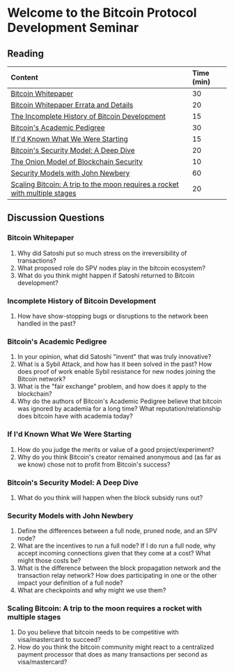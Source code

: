 # Welcome to the Bitcoin Protocol Development Seminar

## Reading

| Content | Time \(min\) |
| :--- | :--- |
| [Bitcoin Whitepaper](https://chaincode.com/bitcoin.pdf) | 30 |
| [Bitcoin Whitepaper Errata and Details](https://gist.github.com/harding/dabea3d83c695e6b937bf090eddf2bb3) | 20 |
| [The Incomplete History of Bitcoin Development](https://b10c.me/blog/004-the-incomplete-history-of-bitcoin-development/) | 15 |
| [Bitcoin's Academic Pedigree](https://queue.acm.org/detail.cfm?id=3136559) | 30 |
| [If I'd Known What We Were Starting](https://www.linkedin.com/pulse/id-known-what-we-were-starting-ray-dillinger/) | 15 |
| [Bitcoin's Security Model: A Deep Dive](https://www.coindesk.com/bitcoins-security-model-deep-dive) | 20 |
| [The Onion Model of Blockchain Security](https://insights.deribit.com/market-research/the-onion-model-of-blockchain-security-part-1/) | 10 |
| [Security Models with John Newbery](https://btctranscripts.com/chaincode-labs/chaincode-residency/2019-06-17-john-newbery-security-models/) | 60 |
| [Scaling Bitcoin: A trip to the moon requires a rocket with multiple stages](https://www.reddit.com/r/Bitcoin/comments/438hx0/a_trip_to_the_moon_requires_a_rocket_with/) | 20 |

## Discussion Questions

### Bitcoin Whitepaper

1. Why did Satoshi put so much stress on the irreversibility of transactions?
2. What proposed role do SPV nodes play in the bitcoin ecosystem?
3. What do you think might happen if Satoshi returned to Bitcoin development?

### Incomplete History of Bitcoin Development

1. How have show-stopping bugs or disruptions to the network been handled in the past?

### Bitcoin's Academic Pedigree

1. In your opinion, what did Satoshi "invent" that was truly innovative?
2. What is a Sybil Attack, and how has it been solved in the past? How does proof of work enable Sybil resistance for new nodes joining the Bitcoin network?
3. What is the "fair exchange" problem, and how does it apply to the blockchain?
4. Why do the authors of Bitcoin's Academic Pedigree believe that bitcoin was ignored by academia for a long time? What reputation/relationship does bitcoin have with academia today?

### If I'd Known What We Were Starting

1. How do you judge the merits or value of a good project/experiment?
2. Why do you think Bitcoin's creator remained anonymous and \(as far as we know\) chose not to profit from Bitcoin's success?

### Bitcoin's Security Model: A Deep Dive

1. What do you think will happen when the block subsidy runs out?

### Security Models with John Newbery

1. Define the differences between a full node, pruned node, and an SPV node?
2. What are the incentives to run a full node? If I do run a full node, why accept incoming connections given that they come at a cost? What might those costs be?
3. What is the difference between the block propagation network and the transaction relay network? How does participating in one or the other impact your definition of a full node?
4. What are checkpoints and why might we use them?

### Scaling Bitcoin: A trip to the moon requires a rocket with multiple stages

1. Do you believe that bitcoin needs to be competitive with visa/mastercard to succeed?
2. How do you think the bitcoin community might react to a centralized payment processor that does as many transactions per second as visa/mastercard?

